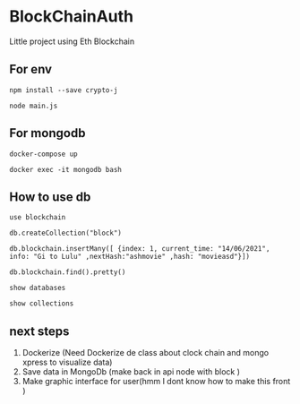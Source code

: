 # BlockChainAuth
Little project using Eth Blockchain


## For env
 `npm install --save crypto-j`

 `node main.js`

## For mongodb
 `docker-compose up`
 
 `docker exec -it mongodb bash`
 




## How to use db 

`use blockchain`

`db.createCollection("block")`

`db.blockchain.insertMany([ {index: 1, current_time: "14/06/2021", info: "Gi to Lulu" ,nextHash:"ashmovie" ,hash: "movieasd"}])`

`db.blockchain.find().pretty()`

`show databases`

`show collections`


## next steps
  1. Dockerize (Need Dockerize de class about clock chain and mongo xpress to visualize data)
  2. Save data in MongoDb (make back in api node with block )
  3. Make graphic interface for user(hmm I dont know how to make this front )